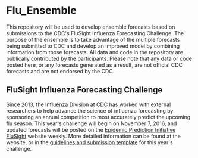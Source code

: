 # Flu_Ensemble
This repository will be used to develop ensemble forecasts based on submissions to the CDC's FluSight Influenza Forecasting Challenge. The purpose of the ensemble is to take advantage of the multiple forecasts being submitted to CDC and develop an improved model by combining information from those forecasts. All data and code in the repository are publically contributed by the participants. Please note that any data or code posted here, or any forecasts generated as a result, are not official CDC forecasts and are not endorsed by the CDC.

## FluSight Influenza Forecasting Challenge
Since 2013, the Influenza Division at CDC has worked with external researchers to help advance the science of influenza forecasting by sponsoring an annual competition to most accurately predict the upcoming flu season. This year's challenge will begin on November 7, 2016, and updated forecasts will be posted on the [Epidemic Prediction Initiative FluSight](https://predict.phiresearchlab.org/flu/index.html) website weekly. More detailed information can be found at the website, or in the [guidelines and submission template](https://github.com/cdcepi/flu_ensemble/tree/master/Challenge_Documents) for this year's challenge.
